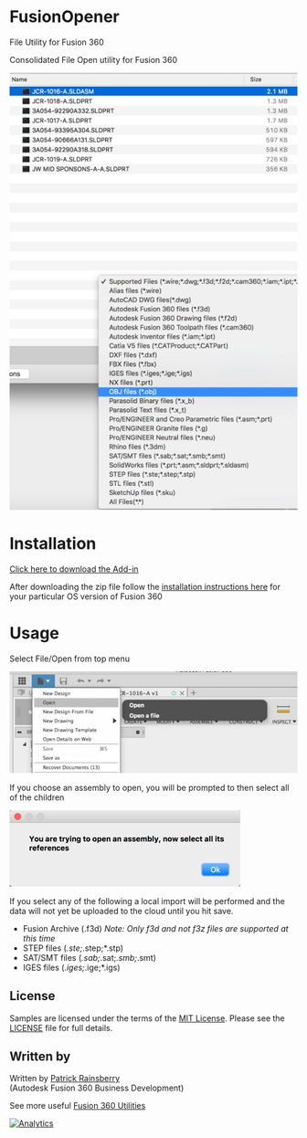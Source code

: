 # FusionOpener
File Utility for Fusion 360

Consolidated File Open utility for Fusion 360

![Open](./ReadMe/file_types.jpg)

# Installation
[Click here to download the Add-in](https://github.com/tapnair/FusionBolter/archive/master.zip)

After downloading the zip file follow the [installation instructions here](https://tapnair.github.io/installation.html) for your particular OS version of Fusion 360


# Usage

Select File/Open from top menu

![Open](./ReadMe/open_menu.jpg)

If you choose an assembly to open, you will be prompted to then select all of the children

![Open](./ReadMe/assembly.jpg)

If you select any of the following a local import will be performed and the data will not yet be uploaded to the cloud until you hit save.

 * Fusion Archive (.f3d) _Note: Only f3d and not f3z files are supported at this time_
 * STEP files (*.ste;*.step;*.stp)
 * SAT/SMT files (*.sab;*.sat;*.smb;*.smt)
 * IGES files (*.iges;*.ige;*.igs)

## License
Samples are licensed under the terms of the [MIT License](http://opensource.org/licenses/MIT). Please see the [LICENSE](LICENSE) file for full details.

## Written by
Written by [Patrick Rainsberry](https://twitter.com/prrainsberry) <br /> (Autodesk Fusion 360 Business Development)

See more useful [Fusion 360 Utilities](https://tapnair.github.io/index.html)

[![Analytics](https://ga-beacon.appspot.com/UA-41076924-3/FusionOpener)](https://github.com/igrigorik/ga-beacon)

